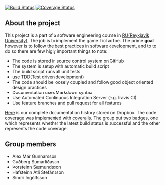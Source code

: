 [![Build Status](https://travis-ci.org/titanicfloatnone/ticTac.svg?branch=master)](https://travis-ci.org/titanicfloatnone/ticTac)
[![Coverage Status](https://coveralls.io/repos/github/titanicfloatnone/ticTac/badge.svg?branch=safeMerging)](https://coveralls.io/github/titanicfloatnone/ticTac?branch=safeMerging)


## About the project
This project is a part of a software engineering course in [RU(Reykjavík University)](https://www.ru.is/). The job is to implement the game TicTacToe.
The prime **goal** however is to follow the best practices in software development, and to to do so there are few higly important things to note:


* The code is stored in source control system on GitHub
* The system is setup with automatic build script
* The build script runs all unit tests
* use TDD(Test driven development)
* The code should be loosely coupled and follow good object oriented
design practices
* Documentation uses Markdown syntax
* Use Automated Continuous Integration Server (e.g.Travis CI)
* Use feature branches and pull request for all features

[Here](https://www.dropbox.com/sh/xwzi7bpgs7nhmaq/AADrmGoYLjbNgMiQn5dXhaZ7a?dl=0) is our complete documentation history stored on Dropbox. The code coverage was implemented with [coveralls](https://coveralls.io/github/titanicfloatnone/ticTac). The group put two badges, one which represents whether the latest build status is successful and the other represents the code coverage.

## Group members
* Alex Már Gunnarsson
* Guðberg Sumarliðason
* Þorsteinn Sæmundsson
* Hafsteinn Atli Stefánsson
* Sindri Ingólfsson
